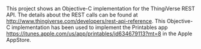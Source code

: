 This project shows an Objective-C implementation for the ThingiVerse REST API. The details about the REST calls can be found at http://www.thingiverse.com/developers/rest-api-reference. This Objective-C implementation has been used to implement the Printables app https://itunes.apple.com/us/app/printables/id634679113?mt=8 in the Apple AppStore.
